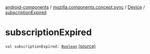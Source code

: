 [android-components](../../index.md) / [mozilla.components.concept.sync](../index.md) / [Device](index.md) / [subscriptionExpired](./subscription-expired.md)

# subscriptionExpired

`val subscriptionExpired: `[`Boolean`](https://kotlinlang.org/api/latest/jvm/stdlib/kotlin/-boolean/index.html) [(source)](https://github.com/mozilla-mobile/android-components/blob/master/components/concept/sync/src/main/java/mozilla/components/concept/sync/Devices.kt#L153)